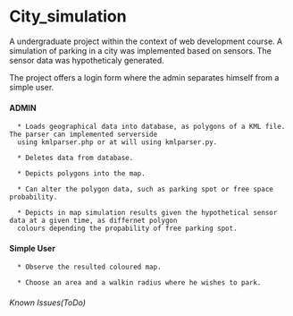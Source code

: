 # City_simulation
A undergraduate project within the context of web development course. A simulation of parking in a city was implemented based
on sensors. The sensor data was hypotheticaly generated.


The project offers a login form where the admin separates himself from a simple user.
      
   #### ADMIN
    
      * Loads geographical data into database, as polygons of a KML file. The parser can implemented serverside
      using kmlparser.php or at will using kmlparser.py.
      
      * Deletes data from database.
      
      * Depicts polygons into the map.
      
      * Can alter the polygon data, such as parking spot or free space probability.
      
      * Depicts in map simulation results given the hypothetical sensor data at a given time, as differnet polygon
      colours depending the propability of free parking spot. 
        
   #### Simple User
   
      * Observe the resulted coloured map. 
      
      * Choose an area and a walkin radius where he wishes to park. 

###### Known Issues(ToDo)


